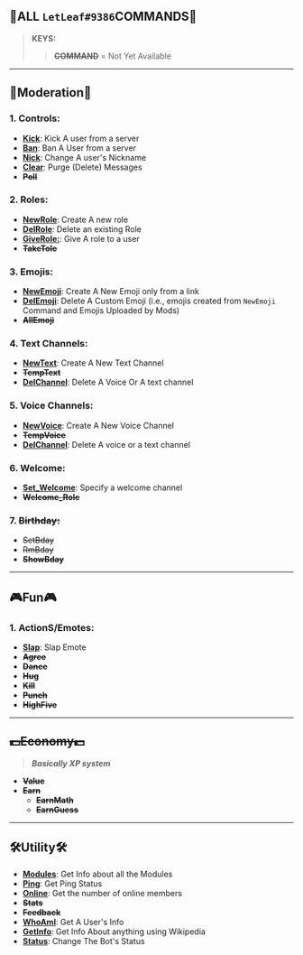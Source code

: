 ## 🍂ALL `LetLeaf#9386`COMMANDS🍂

> **KEYS:**
>> **~~COMMAND~~** = Not Yet Available

---

## 👑Moderation👑
### 1. **Controls:**
  - [**Kick**](https://github.com/v1s1t0r999/LetLeaf-BOT/blob/master/DOCS/More%20In/Moderation/Kick.md#kick): Kick A user from a server
  - [**Ban**](https://github.com/v1s1t0r999/LetLeaf-BOT/blob/master/DOCS/More%20In/Moderation/Ban.md#Ban): Ban A User from a server
  - [**Nick**](https://github.com/v1s1t0r999/LetLeaf-BOT/blob/master/DOCS/More%20In/Moderation/Nick.md#Nick): Change A user's Nickname
  - [**Clear**](https://github.com/v1s1t0r999/LetLeaf-BOT/blob/master/DOCS/More%20In/Moderation/Clear.md#Clear): Purge (Delete) Messages
  - **~~Poll~~**

### 2. **Roles:**
  - [**NewRole**](https://github.com/v1s1t0r999/LetLeaf-BOT/blob/master/DOCS/More%20In/Roles/NewRole.md): Create A new role
  - [**DelRole**](https://github.com/v1s1t0r999/LetLeaf-BOT/blob/master/DOCS/More%20In/Roles/DelRole.md): Delete an existing Role
  - [**GiveRole:**](https://github.com/v1s1t0r999/LetLeaf-BOT/blob/master/DOCS/More%20In/Roles/GiveRole.md): Give A role to a user
  - **~~TakeTole~~**

### 3. **Emojis:**
  - [**NewEmoji**](https://github.com/v1s1t0r999/LetLeaf-BOT/blob/master/DOCS/More%20In/Emojis/NewEmoji.md): Create A New Emoji only from a link
  - [**DelEmoji**](https://github.com/v1s1t0r999/LetLeaf-BOT/blob/master/DOCS/More%20In/Emojis/DelEmoji.md): Delete A Custom Emoji (i.e., emojis created from `NewEmoji` Command and Emojis Uploaded by Mods)
  - **~~AllEmoji~~**

### 4. **Text Channels:**
  - [**NewText**](https://github.com/v1s1t0r999/LetLeaf-BOT/blob/master/DOCS/More%20In/Channels/Text/NewText.md): Create A New Text Channel
  - **~~TempText~~**
  - [**DelChannel**](https://github.com/v1s1t0r999/LetLeaf-BOT/blob/master/DOCS/More%20In/Channels/DelVoice.md): Delete A Voice Or A text channel

### 5. **Voice Channels:**
  - [**NewVoice**](https://github.com/v1s1t0r999/LetLeaf-BOT/blob/master/DOCS/More%20In/Channels/Voice/NewVoice.md): Create A New Voice Channel
  - **~~TempVoice~~**
  - [**DelChannel**](https://github.com/v1s1t0r999/LetLeaf-BOT/blob/master/DOCS/More%20In/Channels/DelVoice.md): Delete A voice or a text channel

### 6. **Welcome:**
  - [**Set_Welcome**](https://github.com/v1s1t0r999/LetLeaf-BOT/blob/master/DOCS/More%20In/Welcome/Set_Welcome.md): Specify a welcome channel
  - **~~Welcome_Role~~**

### 7. ~~**Birthday:**~~
  - ~~SetBday~~
  - ~~RmBday~~
  - **~~ShowBday~~**
---
## 🎮Fun🎮
### 1. **ActionS/Emotes:**
  - [**Slap**](https://github.com/v1s1t0r999/LetLeaf-BOT/blob/master/DOCS/More%20In/Fun/Slap.md): Slap Emote
  - **~~Agree~~**
  - **~~Dance~~**
  - **~~Hug~~**
  - **~~Kill~~**
  - **~~Punch~~**
  - **~~HighFive~~**
---
## **~~💵Economy💵~~**
> ***Basically XP system***
- **~~Value~~**
- **~~Earn~~**
  - **~~EarnMath~~**
  - **~~EarnGuess~~**

---
## 🛠️Utility🛠️
- [**Modules**](https://github.com/v1s1t0r999/LetLeaf-BOT/blob/master/DOCS/More%20In/Utility/Modules.md): Get Info about all the Modules
- [**Ping**](https://github.com/v1s1t0r999/LetLeaf-BOT/blob/master/DOCS/More%20In/Utility/Ping.md): Get Ping Status
- [**Online**](https://github.com/v1s1t0r999/LetLeaf-BOT/blob/master/DOCS/More%20In/Utility/Online.md): Get the number of online members
- **~~Stats~~**
- **~~Feedback~~**
- [**WhoAmI**](https://github.com/v1s1t0r999/LetLeaf-BOT/blob/master/DOCS/More%20In/Utility/WhoAmI.md): Get A User's Info
- [**GetInfo**](https://github.com/v1s1t0r999/LetLeaf-BOT/blob/master/DOCS/More%20In/Utility/GetInfo.md): Get Info About anything using Wikipedia
- [**Status**](https://github.com/v1s1t0r999/LetLeaf-BOT/blob/master/DOCS/More%20In/Utility/Status.md): Change The Bot's Status
